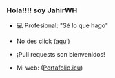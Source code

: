### Hola!!!! soy JahirWH  
- 💻 Profesional: "Sé lo que hago" 
- No des click ([aqui](https://giphy.com/gifs/cat-kitten-computer-5i7umUqAOYYEw))
- ¡Pull requests son bienvenidos!


- Mi web: ([Portafolio.icu](https://www.portafolio.icu/))
<!---
JahirWH/JahirWH is a ✨ special ✨ repository because its `README.md` (this file) appears on your GitHub profile.
You can click the Preview link to take a look at your changes.
--->
